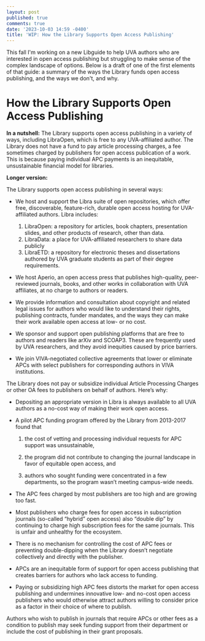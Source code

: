 ```yaml
---
layout: post
published: true
comments: true
date: '2023-10-03 14:59 -0400'
title: 'WIP: How the Library Supports Open Access Publishing'
---
```

This fall I'm working on a new Libguide to help UVA authors who are interested in open access publishing but struggling to make sense of the complex landscape of options. Below is a draft of one of the first elements of that guide: a summary of the ways the Library funds open access publishing, and the ways we don't, and why. 

# How the Library Supports Open Access Publishing

**In a nutshell:** The Library supports open access publishing in a variety of ways, including LibraOpen, which is free to any UVA-affiliated author. The Library does not have a fund to pay article processing charges, a fee sometimes charged by publishers for open access publication of a work. This is because paying individual APC payments is an inequitable, unsustainable financial model for libraries.

**Longer version:**

The Library supports open access publishing in several ways:

-	We host and support the Libra suite of open repositories, which offer free, discoverable, feature-rich, durable open access hosting for UVA-affiliated authors. Libra includes:

	1. LibraOpen: a repository for articles, book chapters, presentation slides, and other products of research, other than data.
	2.	LibraData: a place for UVA-affiliated researchers to share data publicly 
	3. LibraETD: a repository for electronic theses and dissertations authored by UVA graduate students as part of their degree requirements.

- We host Aperio, an open access press that publishes high-quality, peer-reviewed journals, books, and other works in collaboration with UVA affiliates, at no charge to authors or readers.

- We provide information and consultation about copyright and related legal issues for authors who would like to understand their rights, publishing contracts, funder mandates, and the ways they can make their work available open access at low- or no cost.

- We sponsor and support open publishing platforms that are free to authors and readers like arXiv and SCOAP3. These are frequently used by UVA researchers, and they avoid inequities caused by price barriers.

- We join VIVA-negotiated collective agreements that lower or eliminate APCs with select publishers for corresponding authors in VIVA institutions.

The Library does not pay or subsidize individual Article Processing Charges or other OA fees to publishers on behalf of authors. Here’s why:

- Depositing an appropriate version in Libra is always available to all UVA authors as a no-cost way of making their work open access.

- A pilot APC funding program offered by the Library from 2013-2017 found that 

	1. the cost of vetting and processing individual requests for APC support was unsustainable, 

	2. the program did not contribute to changing the journal landscape in favor of equitable open access, and 

	3. authors who sought funding were concentrated in a few departments, so the program wasn’t meeting campus-wide needs.

- The APC fees charged by most publishers are too high and are growing too fast.

- Most publishers who charge fees for open access in subscription journals (so-called “hybrid” open access) also “double dip” by continuing to charge high subscription fees for the same journals. This is unfair and unhealthy for the ecosystem.

- There is no mechanism for controlling the cost of APC fees or preventing double-dipping when the Library doesn’t negotiate collectively and directly with the publisher. 

- APCs are an inequitable form of support for open access publishing that creates barriers for authors who lack access to funding. 

- Paying or subsidizing high APC fees distorts the market for open access publishing and undermines innovative low- and no-cost open access publishers who would otherwise attract authors willing to consider price as a factor in their choice of where to publish.

Authors who wish to publish in journals that require APCs or other fees as a condition to publish may seek funding support from their department or include the cost of publishing in their grant proposals. 
